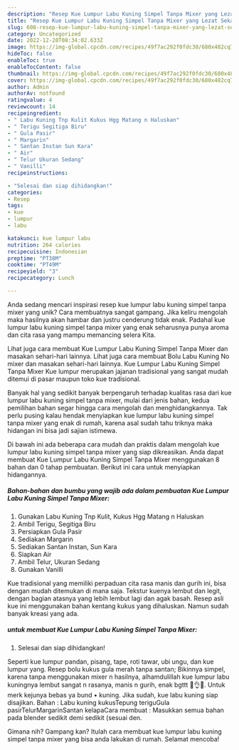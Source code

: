 ```yaml
---
description: "Resep Kue Lumpur Labu Kuning Simpel Tanpa Mixer yang Lezat Sekali"
title: "Resep Kue Lumpur Labu Kuning Simpel Tanpa Mixer yang Lezat Sekali"
slug: 608-resep-kue-lumpur-labu-kuning-simpel-tanpa-mixer-yang-lezat-sekali
category: Uncategorized
date: 2022-12-28T08:34:02.633Z
image: https://img-global.cpcdn.com/recipes/49f7ac292f0fdc30/680x482cq70/kue-lumpur-labu-kuning-simpel-tanpa-mixer-foto-resep-utama.jpg
hideToc: false
enableToc: true
enableTocContent: false
thumbnail: https://img-global.cpcdn.com/recipes/49f7ac292f0fdc30/680x482cq70/kue-lumpur-labu-kuning-simpel-tanpa-mixer-foto-resep-utama.jpg
cover: https://img-global.cpcdn.com/recipes/49f7ac292f0fdc30/680x482cq70/kue-lumpur-labu-kuning-simpel-tanpa-mixer-foto-resep-utama.jpg
author: Admin
authorAv: notfound
ratingvalue: 4
reviewcount: 14
recipeingredient:
- " Labu Kuning Tnp Kulit Kukus Hgg Matang n Haluskan"
- " Terigu Segitiga Biru"
- " Gula Pasir"
- " Margarin"
- " Santan Instan Sun Kara"
- " Air"
- " Telur Ukuran Sedang"
- " Vanilli"
recipeinstructions:

- "Selesai dan siap dihidangkan!"
categories:
- Resep
tags:
- kue
- lumpur
- labu

katakunci: kue lumpur labu 
nutrition: 264 calories
recipecuisine: Indonesian
preptime: "PT38M"
cooktime: "PT49M"
recipeyield: "3"
recipecategory: Lunch

---
```





Anda sedang mencari inspirasi resep kue lumpur labu kuning simpel tanpa mixer yang unik? Cara membuatnya sangat gampang. Jika keliru mengolah maka hasilnya akan hambar dan justru cenderung tidak enak. Padahal kue lumpur labu kuning simpel tanpa mixer yang enak seharusnya punya aroma dan cita rasa yang mampu memancing selera Kita.





Lihat juga cara membuat Kue Lumpur Labu Kuning Simpel Tanpa Mixer dan masakan sehari-hari lainnya. Lihat juga cara membuat Bolu Labu Kuning No mixer dan masakan sehari-hari lainnya. Kue Lumpur Labu Kuning Simpel Tanpa Mixer Kue lumpur merupakan jajanan tradisional yang sangat mudah ditemui di pasar maupun toko kue tradisional.

Banyak hal yang sedikit banyak berpengaruh terhadap kualitas rasa dari kue lumpur labu kuning simpel tanpa mixer, mulai dari jenis bahan, kedua pemilihan bahan segar hingga cara mengolah dan menghidangkannya. Tak perlu pusing kalau hendak menyiapkan kue lumpur labu kuning simpel tanpa mixer yang enak di rumah, karena asal sudah tahu triknya maka hidangan ini bisa jadi sajian istimewa.






Di bawah ini ada beberapa cara mudah dan praktis dalam mengolah kue lumpur labu kuning simpel tanpa mixer yang siap dikreasikan. Anda dapat membuat Kue Lumpur Labu Kuning Simpel Tanpa Mixer menggunakan 8 bahan dan 0 tahap pembuatan. Berikut ini cara untuk menyiapkan hidangannya.

<!--inarticleads1-->

##### Bahan-bahan dan bumbu yang wajib ada dalam pembuatan Kue Lumpur Labu Kuning Simpel Tanpa Mixer:

1. Gunakan  Labu Kuning Tnp Kulit, Kukus Hgg Matang n Haluskan
1. Ambil  Terigu, Segitiga Biru
1. Persiapkan  Gula Pasir
1. Sediakan  Margarin
1. Sediakan  Santan Instan, Sun Kara
1. Siapkan  Air
1. Ambil  Telur, Ukuran Sedang
1. Gunakan  Vanilli


Kue tradisional yang memiliki perpaduan cita rasa manis dan gurih ini, bisa dengan mudah ditemukan di mana saja. Tekstur kuenya lembut dan legit, dengan bagian atasnya yang lebih lembut lagi dan agak basah. Resep asli kue ini menggunakan bahan kentang kukus yang dihaluskan. Namun sudah banyak kreasi yang ada. 

<!--inarticleads2-->

#####  untuk membuat Kue Lumpur Labu Kuning Simpel Tanpa Mixer:


1. Selesai dan siap dihidangkan!

Seperti kue lumpur pandan, pisang, tape, roti tawar, ubi ungu, dan kue lumpur yang. Resep bolu kukus gula merah tanpa santan; Bikinnya simpel, karena tanpa menggunakan mixer n hasilnya, alhamdulillah kue lumpur labu kuningnya lembut sangat n rasanya, manis n gurih, enak bgttt 💛👌💛. Untuk merk kejunya bebas ya bund • kuning. Jika sudah, kue labu kuning siap disajikan. Bahan : Labu kuning kukusTepung teriguGula pasirTelurMargarinSantan kelapaCara membuat : Masukkan semua bahan pada blender sedikit demi sedikit (sesuai den. 

Gimana nih? Gampang kan? Itulah cara membuat kue lumpur labu kuning simpel tanpa mixer yang bisa anda lakukan di rumah. Selamat mencoba!
